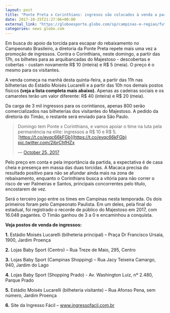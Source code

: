 ```yaml
---
layout: post
title: "Ponte Preta x Corinthians: ingresos são colocados à venda a partir de R$ 5"
date: 2017-10-25T21:27:06+00:00
external_link: "https://globoesporte.globo.com/sp/campinas-e-regiao/futebol/brasileirao-serie-a/noticia/ponte-preta-x-corinthians-ingressos-sao-colocados-a-venda-a-partir-de-r-5.ghtml"
categories: news globo.com
---
```

 
 
 

 
 
 
 

Em busca do apoio da torcida para escapar do rebaixamento no Campeonato Brasileiro, a diretoria da Ponte Preta repete mais uma vez a promoção de ingressos. Contra o Corinthians, neste domingo, a partir das 17h, os bilhetes para as arquibancadas do Majestoso - descobertas e cobertas - custam novamente R$ 10 (inteira) e R$ 5 (meia). O preço é o mesmo para os visitantes.

 
 
 

A venda começa na manhã desta quinta-feira, a partir das 11h nas bilheterias do Estádio Moisés Lucarelli e a partir das 10h nos demais postos físicos **(veja a lista completa mais abaixo).** Apenas as cadeiras sociais e os camarotes terão um valor diferente: R$ 40 (inteira) e R$ 20 (meia).

 
 
 

Da carga de 3 mil ingressos para os corintianos, apenas 800 serão comercializados nas bilheterias dos visitantes do Majestoso. A pedido da diretoria do Timão, o restante será enviado para São Paulo.

 
 
 > Domingo tem Ponte x Corinthians, e vamos apoiar o time na luta pela permanência na elite: ingressos a R$ 10 e R$ 5. [https://t.co/evqc66kFGb](https://t.co/evqc66kFGb) [pic.twitter.com/2ibrChfHZx](https://t.co/2ibrChfHZx)
> 
> — [October 25, 2017](https://twitter.com/aapp_oficial/status/923289994390855680) 
 
 

Pelo preço em conta e pela importância da partida, a expectativa é de casa cheia e presença em massa das duas torcidas. A Macaca precisa do resultado positivo para não se afundar ainda mais na zona de rebaixamento, enquanto o Corinthians busca a vitória para não correr o risco de ver Palmeiras e Santos, principais concorrentes pelo título, encostarem de vez.

 
 
 

Será o terceiro jogo entre os times em Campinas nesta temporada. Os dois primeiros foram pelo Campeonato Paulista. Em um deles, pela final do estadual, foi registrado o recorde de público do Majestoso em 2017, com 16.048 pagantes. O Timão ganhou de 3 a 0 e encaminhou a conquista.

 
 
 

**Veja postos de venda de ingressos:**

 
 
 

**1.** Estádio Moisés Lucarelli (bilheteria principal) – Praça Dr Francisco Ursaia, 1900, Jardim Proença

 
 
 

 
 
 

**2.** Lojas Baby Sport (Centro) – Rua Treze de Maio, 295, Centro

 
 
 

**3.** Lojas Baby Sport (Campinas Shopping) – Rua Jacy Teixeira Camargo, 940, Jardim do Lago

 
 
 

**4.** Lojas Baby Sport (Shopping Prado) - Av. Washington Luiz, nº 2.480, Parque Prado

 
 
 

**5.** Estádio Moisés Lucarelli (bilheteria visitante) – Rua Afonso Pena, sem número, Jardim Proença

 
 
 
 

**6.** Site da Ingresso Fácil – www.ingressofacil.com.br

 
 
 
